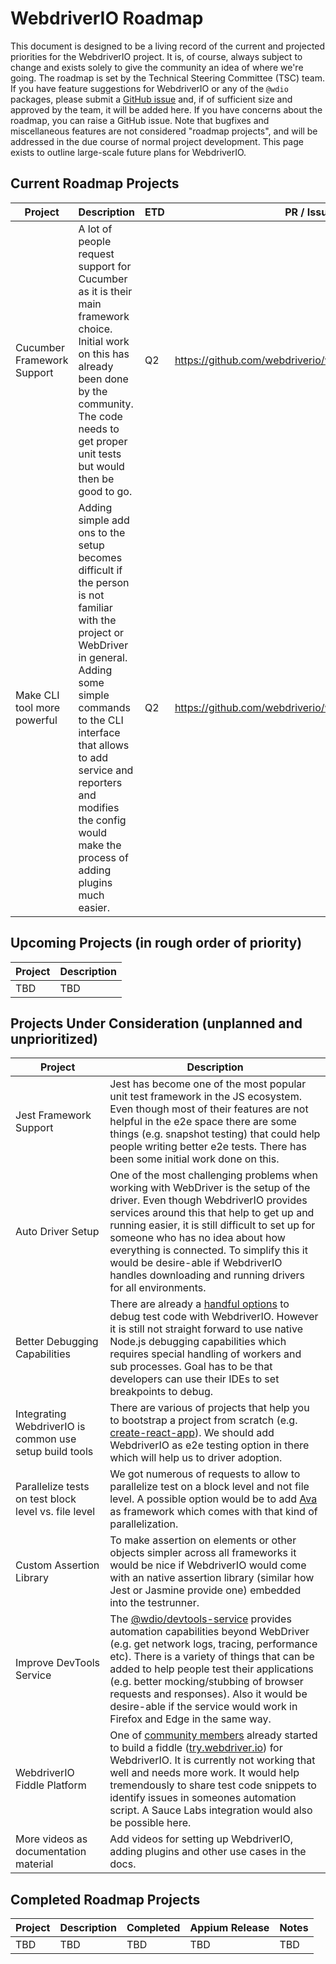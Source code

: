 WebdriverIO Roadmap
===================

This document is designed to be a living record of the current and projected priorities for the WebdriverIO project. It is, of course, always subject to change and exists solely to give the community an idea of where we're going. The roadmap is set by the Technical Steering Committee (TSC) team. If you have feature suggestions for WebdriverIO or any of the `@wdio` packages, please submit a [GitHub issue](https://github.com/webdriverio/webdriverio/issues/new?template=--feature-request.md) and, if of sufficient size and approved by the team, it will be added here. If you have concerns about the roadmap, you can raise a GitHub issue. Note that bugfixes and miscellaneous features are not considered "roadmap projects", and will be addressed in the due course of normal project development. This page exists to outline large-scale future plans for WebdriverIO.

## Current Roadmap Projects

| Project | Description | ETD | PR / Issue |
|---------|-------------|-----|--------------------------|
|Cucumber Framework Support|A lot of people request support for Cucumber as it is their main framework choice. Initial work on this has already been done by the community. The code needs to get proper unit tests but would then be good to go.|Q2|https://github.com/webdriverio/webdriverio/pull/3667|
|Make CLI tool more powerful|Adding simple add ons to the setup becomes difficult if the person is not familiar with the project or WebDriver in general. Adding some simple commands to the CLI interface that allows to add service and reporters and modifies the config would make the process of adding plugins much easier.|Q2|https://github.com/webdriverio/webdriverio/issues/3915|

## Upcoming Projects (in rough order of priority)

| Project | Description |
|---------|-------------|
|TBD|TBD|

## Projects Under Consideration (unplanned and unprioritized)

| Project | Description |
|---------|-------------|
|Jest Framework Support|Jest has become one of the most popular unit test framework in the JS ecosystem. Even though most of their features are not helpful in the e2e space there are some things (e.g. snapshot testing) that could help people writing better e2e tests. There has been some initial work done on this.|
|Auto Driver Setup|One of the most challenging problems when working with WebDriver is the setup of the driver. Even though WebdriverIO provides services around this that help to get up and running easier, it is still difficult to set up for someone who has no idea about how everything is connected. To simplify this it would be desire-able if WebdriverIO handles downloading and running drivers for all environments.|
|Better Debugging Capabilities|There are already a [handful options](https://webdriver.io/docs/debugging.html) to debug test code with WebdriverIO. However it is still not straight forward to use native Node.js debugging capabilities which requires special handling of workers and sub processes. Goal has to be that developers can use their IDEs to set breakpoints to debug.|
|Integrating WebdriverIO is common use setup build tools|There are various of projects that help you to bootstrap a project from scratch (e.g. [create-react-app](https://github.com/facebook/create-react-app)). We should add WebdriverIO as e2e testing option in there which will help us to driver adoption.|
|Parallelize tests on test block level vs. file level|We got numerous of requests to allow to parallelize test on a block level and not file level. A possible option would be to add [Ava](https://github.com/avajs/ava) as framework which comes with that kind of parallelization.|
|Custom Assertion Library|To make assertion on elements or other objects simpler across all frameworks it would be nice if WebdriverIO would come with an native assertion library (similar how Jest or Jasmine provide one) embedded into the testrunner.|
|Improve DevTools Service|The [@wdio/devtools-service](https://www.npmjs.com/package/@wdio/devtools-service) provides automation capabilities beyond WebDriver (e.g. get network logs, tracing, performance etc). There is a variety of things that can be added to help people test their applications (e.g. better mocking/stubbing of browser requests and responses). Also it would be desire-able if the service would work in Firefox and Edge in the same way.|
|WebdriverIO Fiddle Platform|One of [community members](https://github.com/klamping) already started to build a fiddle ([try.webdriver.io](http://try.webdriver.io/)) for WebdriverIO. It is currently not working that well and needs more work. It would help tremendously to share test code snippets to identify issues in someones automation script. A Sauce Labs integration would also be possible here.|
|More videos as documentation material|Add videos for setting up WebdriverIO, adding plugins and other use cases in the docs.|

## Completed Roadmap Projects

| Project | Description | Completed | Appium Release | Notes |
|---------|-------------|-----------|----------------|-------|
|TBD|TBD|TBD|TBD|TBD|
